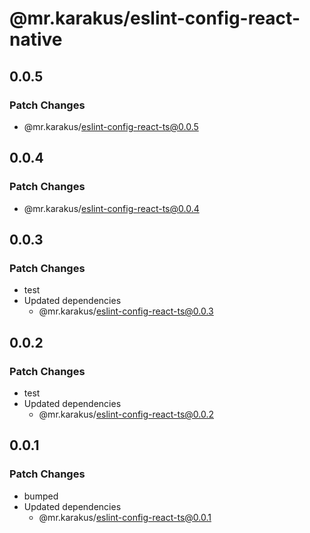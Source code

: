 # @mr.karakus/eslint-config-react-native

## 0.0.5

### Patch Changes

- @mr.karakus/eslint-config-react-ts@0.0.5

## 0.0.4

### Patch Changes

- @mr.karakus/eslint-config-react-ts@0.0.4

## 0.0.3

### Patch Changes

- test
- Updated dependencies
  - @mr.karakus/eslint-config-react-ts@0.0.3

## 0.0.2

### Patch Changes

- test
- Updated dependencies
  - @mr.karakus/eslint-config-react-ts@0.0.2

## 0.0.1

### Patch Changes

- bumped
- Updated dependencies
  - @mr.karakus/eslint-config-react-ts@0.0.1
